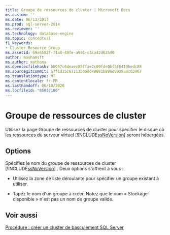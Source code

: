```yaml
---
title: Groupe de ressources de cluster | Microsoft Docs
ms.custom: ''
ms.date: 06/13/2017
ms.prod: sql-server-2014
ms.reviewer: ''
ms.technology: database-engine
ms.topic: conceptual
f1_keywords:
- Cluster Resource Group
ms.assetid: 69a6582f-f1a8-40fe-a991-c3ca42d62540
author: mashamsft
ms.author: mathoma
ms.openlocfilehash: bb057c6deaec85ffae2c69fde0bf5f6419bedc88
ms.sourcegitcommit: 57f1d15c67113bbadd40861b886d6929aacd3467
ms.translationtype: MT
ms.contentlocale: fr-FR
ms.lasthandoff: 06/18/2020
ms.locfileid: "85037106"
---
```

# <a name="cluster-resource-group"></a>Groupe de ressources de cluster
  Utilisez la page Groupe de ressources de cluster pour spécifier le disque où les ressources du serveur virtuel [!INCLUDE[ssNoVersion](../../includes/ssnoversion-md.md)] seront hébergées.  
  
## <a name="options"></a>Options  
 Spécifiez le nom du groupe de ressources de cluster [!INCLUDE[ssNoVersion](../../includes/ssnoversion-md.md)] . Deux options s'offrent à vous :  
  
-   Utilisez la zone de liste déroulante pour spécifier un groupe existant à utiliser.  
  
-   Tapez le nom d'un groupe à créer. Notez que le nom « Stockage disponible » n'est pas un nom de groupe valide.  
  
## <a name="see-also"></a>Voir aussi  
 [Procédure : créer un cluster de basculement SQL Server](https://go.microsoft.com/fwlink/?LinkId=190960)  
  
  
